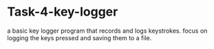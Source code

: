 # Task-4-key-logger
a basic key logger program that records and logs keystrokes. focus on logging the keys pressed and saving them to a file.
